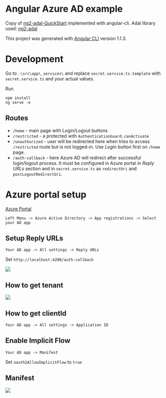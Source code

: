 # Angular Azure AD example

Copy of [ng2-adal-QuickStart](https://github.com/ranveeraggarwal/ng2-adal-QuickStart) implemented with angular-cli. Adal library used: [ng2-adal](https://github.com/sureshchahal/angular2-adal)

This project was generated with [Angular CLI](https://github.com/angular/angular-cli) version 1.1.3.


# Development
Go to `.\src\app\_services\` and replace `secret.service.ts.template` with `secret.service.ts` and your actual values.

Run
```
npm install
ng serve -o
````

## Routes
* `/home` - main page with Login/Logout buttons
* `/restricted` - a protected with `AuthenticationGuard.canActivate`
* `/unauthorized` - user will be redirected here when tries to access `/restricted` route but is not logged-in. Use _Login_ button first on `/home` page.
* `/auth-callback` - here Azure AD will redirect after successful login/logout process. It must be configured in Azure portal in _Reply URLs_ section and in `secret.service.ts` as `redirectUri` and `postLogoutRedirectUri`.


# Azure portal setup
[Azure Portal](https://portal.azure.com)

`Left Menu -> Azure Active Directory -> App registrations -> Select your AD app`

## Setup __Reply URLs__
`Your AD app -> All settings -> Reply URLs`

Set `http://localhost:4200/auth-callback`

<img src="https://raw.githubusercontent.com/krzyhook/angular-adal-example/master/img/azure-ad-replay-urls.png"></img>

## How to get __tenant__
<img src="https://raw.githubusercontent.com/krzyhook/angular-adal-example/master/img/azure-ad-tenantID.png"></img>

## How to get __clientId__
`Your AD app -> All settings -> Application ID`

## Enable Implicit Flow
`Your AD app -> Manifest`

Set `oauth2AllowImplicitFlow` to `true`
## Manifest
<img src="https://raw.githubusercontent.com/krzyhook/angular-adal-example/master/img/azure-ad-manifest.png"></img>